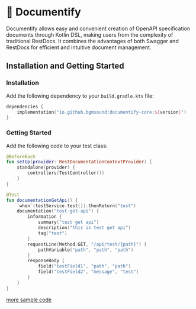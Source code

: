 # 📝 Documentify
Documentify allows easy and convenient creation of OpenAPI specification documents through Kotlin DSL, making users from the complexity of traditional RestDocs. 
It combines the advantages of both Swagger and RestDocs for efficient and intuitive document management.

## Installation and Getting Started
### Installation
Add the following dependency to your `build.gradle.kts` file:
```kotlin
dependencies {
    implementation("io.github.bgmsound:documentify-core:${version}")
}
```

### Getting Started
Add the following code to your test class:
```kotlin
@BeforeEach
fun setUp(provider: RestDocumentationContextProvider) {
    standalone(provider) {
        controllers(TestController())
    }
}

@Test
fun documentationGetApi() {
    `when`(testService.test()).thenReturn("test")
    documentation("test-get-api") {
        information {
            summary("test get api")
            description("this is test get api")
            tag("test")
        }
        requestLine(Method.GET, "/api/test/{path}") {
            pathVariable("path", "path", "path")
        }
        responseBody {
            field("testField1", "path", "path")
            field("testField2", "message", "test")
        }
    }
}
```

[more sample code](https://github.com/BGMSound/documentify/tree/main/documentify-sample) 


